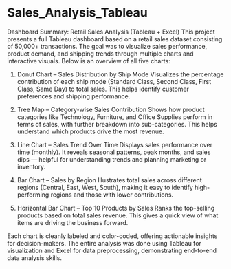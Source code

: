 # Sales_Analysis_Tableau

 Dashboard Summary: Retail Sales Analysis (Tableau + Excel)
This project presents a full Tableau dashboard based on a retail sales dataset consisting of 50,000+ transactions. The goal was to visualize sales performance, product demand, and shipping trends through multiple charts and interactive visuals. Below is an overview of all five charts:

 1. Donut Chart – Sales Distribution by Ship Mode
Visualizes the percentage contribution of each ship mode (Standard Class, Second Class, First Class, Same Day) to total sales. This helps identify customer preferences and shipping performance.

 2. Tree Map – Category-wise Sales Contribution
Shows how product categories like Technology, Furniture, and Office Supplies perform in terms of sales, with further breakdown into sub-categories. This helps understand which products drive the most revenue.

 3. Line Chart – Sales Trend Over Time
Displays sales performance over time (monthly). It reveals seasonal patterns, peak months, and sales dips — helpful for understanding trends and planning marketing or inventory.

 4. Bar Chart – Sales by Region
Illustrates total sales across different regions (Central, East, West, South), making it easy to identify high-performing regions and those with lower contributions.

 5. Horizontal Bar Chart – Top 10 Products by Sales
Ranks the top-selling products based on total sales revenue. This gives a quick view of what items are driving the business forward.

Each chart is cleanly labeled and color-coded, offering actionable insights for decision-makers. The entire analysis was done using Tableau for visualization and Excel for data preprocessing, demonstrating end-to-end data analysis skills.


